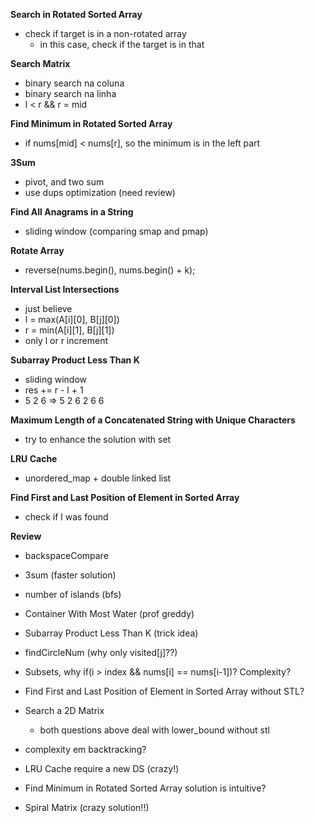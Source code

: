 **Search in Rotated Sorted Array**
- check if target is in a non-rotated array
  - in this case, check if the target is in that

**Search Matrix**
- binary search na coluna
- binary search na linha
- l < r && r = mid

**Find Minimum in Rotated Sorted Array**
- if nums[mid] < nums[r], so the minimum is in the left part

**3Sum**
- pivot, and two sum
- use dups optimization (need review)  

**Find All Anagrams in a String**
- sliding window (comparing smap and pmap)
  
**Rotate Array**
- reverse(nums.begin(), nums.begin() + k);

**Interval List Intersections**
- just believe
- l = max(A[i][0], B[j][0])
- r = min(A[i][1], B[j][1])
- only l or r increment
  
**Subarray Product Less Than K**
- sliding window
- res += r - l + 1
- 5 2 6 => 5 2 6  2 6  6

**Maximum Length of a Concatenated String with Unique Characters**
- try to enhance the solution with set
  
**LRU Cache**
- unordered_map + double linked list
  
**Find First and Last Position of Element in Sorted Array**
- check if l was found
  
**Review**
- backspaceCompare
- 3sum (faster solution)
- number of islands (bfs)
- Container With Most Water (prof greddy)
- Subarray Product Less Than K (trick idea)
- findCircleNum (why only visited[j]??)
- Subsets, why if(i > index && nums[i] == nums[i-1])? Complexity?


- Find First and Last Position of Element in Sorted Array without STL?
- Search a 2D Matrix
  - both questions above deal with lower_bound without stl
  
- complexity em backtracking?
- LRU Cache require a new DS (crazy!)
- Find Minimum in Rotated Sorted Array solution is intuitive?
- Spiral Matrix (crazy solution!!)